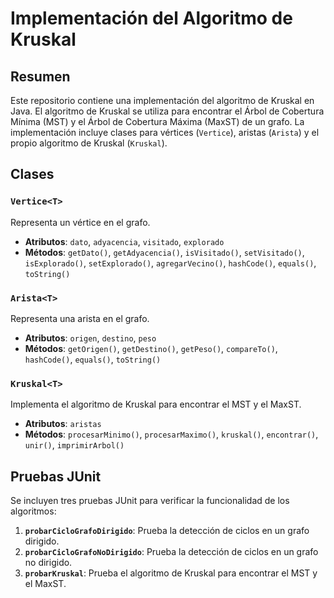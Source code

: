 
# Implementación del Algoritmo de Kruskal

## Resumen

Este repositorio contiene una implementación del algoritmo de Kruskal en Java. El algoritmo de Kruskal se utiliza para encontrar el Árbol de Cobertura Mínima (MST) y el Árbol de Cobertura Máxima (MaxST) de un grafo. La implementación incluye clases para vértices (`Vertice`), aristas (`Arista`) y el propio algoritmo de Kruskal (`Kruskal`).

## Clases

### `Vertice<T>`
Representa un vértice en el grafo.
- **Atributos**: `dato`, `adyacencia`, `visitado`, `explorado`
- **Métodos**: `getDato()`, `getAdyacencia()`, `isVisitado()`, `setVisitado()`, `isExplorado()`, `setExplorado()`, `agregarVecino()`, `hashCode()`, `equals()`, `toString()`

### `Arista<T>`
Representa una arista en el grafo.
- **Atributos**: `origen`, `destino`, `peso`
- **Métodos**: `getOrigen()`, `getDestino()`, `getPeso()`, `compareTo()`, `hashCode()`, `equals()`, `toString()`

### `Kruskal<T>`
Implementa el algoritmo de Kruskal para encontrar el MST y el MaxST.
- **Atributos**: `aristas`
- **Métodos**: `procesarMinimo()`, `procesarMaximo()`, `kruskal()`, `encontrar()`, `unir()`, `imprimirArbol()`

## Pruebas JUnit

Se incluyen tres pruebas JUnit para verificar la funcionalidad de los algoritmos:

1. **`probarCicloGrafoDirigido`**: Prueba la detección de ciclos en un grafo dirigido.
2. **`probarCicloGrafoNoDirigido`**: Prueba la detección de ciclos en un grafo no dirigido.
3. **`probarKruskal`**: Prueba el algoritmo de Kruskal para encontrar el MST y el MaxST.
